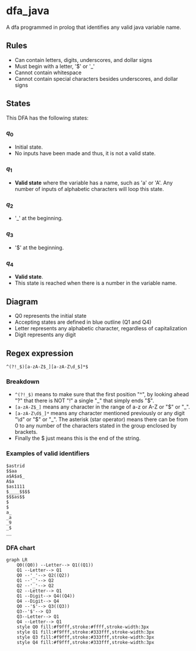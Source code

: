 # dfa_java
A dfa programmed in prolog that identifies any valid java 
variable name.

## Rules
- Can contain letters, digits, underscores, and dollar signs
- Must begin with a letter, '$' or  '_'
- Cannot contain whitespace
- Cannot contain special characters besides underscores, and dollar signs

## States

This DFA has the following states:

### $q_0$ 
- Initial state. 
- No inputs have been made and thus, it is not a valid state.

### $q_1$ 
- **Valid state** where the variable has a name, such as 'a' or 'A'. Any number of inputs of alphabetic characters will loop this state.

### $q_2$
- '_' at the beginning. 

### $q_3$ 
- '$' at the beginning. 

### $q_4$
- **Valid state**. 
- This state is reached when there is a number in the variable name. 

## Diagram

- Q0 represents the initial state
- Accepting states are defined in blue outline (Q1 and Q4)
- Letter represents any alphabetic character, regardless of capitalization
- Digit represents any digit

## Regex expression
`^(?!_$)[a-zA-Z$_][a-zA-Z\d_$]*$`
### Breakdown
- `^(?!_$)` means to make sure that the first position "^", by looking ahead "?" that there is NOT "!" a single "_" that simply ends "$".
- `[a-zA-Z$_]` means any character in the range of a-z or A-Z or "$" or "_".
- `[a-zA-Z\d$_]*` means any character mentioned previously or any digit "\d" or "$" or "_". The asterisk (star operator) means there can be from 0 to any number of the characters stated in the group enclosed by brackets.
- Finally the $ just means this is the end of the string.

### Examples of valid identifiers
```
$astrid
$$aa
a$A$a$_
A$a
$as1111
$____$$$$
$$$as$$
$
$
a_
_a
_9
_$
__
```

### DFA chart

```mermaid
graph LR
    Q0((Q0)) --Letter--> Q1((Q1))
    Q1 --Letter--> Q1
    Q0 --'_'--> Q2((Q2))
    Q1 --'_'--> Q2
    Q2 --'_'--> Q2
    Q2 --Letter--> Q1
    Q1 --Digit--> Q4((Q4))
    Q4 --Digit--> Q4
    Q0 --'$'--> Q3((Q3))
    Q3--'$'--> Q3
    Q3--Letter--> Q1
    Q4 --Letter--> Q1
    style Q0 fill:#f9fff,stroke:#ffff,stroke-width:3px
    style Q1 fill:#f9fff,stroke:#333fff,stroke-width:3px
    style Q3 fill:#f9fff,stroke:#333fff,stroke-width:3px
    style Q4 fill:#f9fff,stroke:#333fff,stroke-width:3px
```